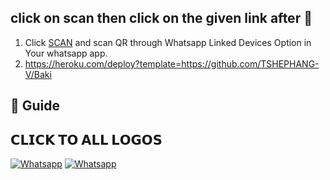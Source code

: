 
## click on scan then click on  the given link after 🎉



1. Click [SCAN](https://replit.com/@TshepisoMasia/BAKI-V1-QR?v=1) and scan QR through Whatsapp Linked Devices Option in Your whatsapp app.
2.  https://heroku.com/deploy?template=https://github.com/TSHEPHANG-V/Baki


  
## 📢 Guide

## 𝗖𝗟𝗜𝗖𝗞 𝗧𝗢 𝗔𝗟𝗟 𝗟𝗢𝗚𝗢𝗦


<a href="https://wa.me/27634923280" target="_blank"><img src="https://img.shields.io/badge/whatsapp-%808080.svg?&style=flat-square&logo=Whatsapp&logoColor=white" alt="Whatsapp"></a>
<a href="https://chat.whatsapp.com/EdukdzFc6suJNCs62aJB3f" target="_blank"><img src="https://img.shields.io/badge/baki bot group-%808080.svg?&style=flat-square&logo=Whatsapp&logoColor=white" alt="Whatsapp"></a>

